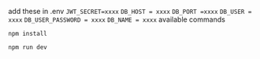 add these in .env
`JWT_SECRET=xxxx`
`DB_HOST = xxxx`
`DB_PORT =xxxx`
`DB_USER = xxxx`
`DB_USER_PASSWORD = xxxx`
`DB_NAME = xxxx`
available commands

`npm install`

`npm run dev`
